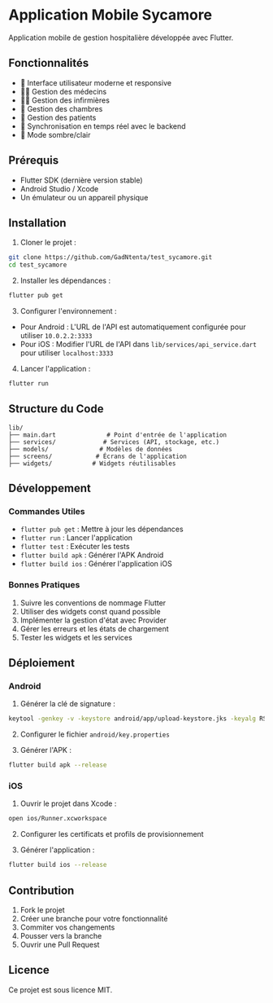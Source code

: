 # Application Mobile Sycamore

Application mobile de gestion hospitalière développée avec Flutter.

## Fonctionnalités

- 📱 Interface utilisateur moderne et responsive
- 👨‍⚕️ Gestion des médecins
- 👩‍⚕️ Gestion des infirmières
- 🏥 Gestion des chambres
- 👥 Gestion des patients
- 🔄 Synchronisation en temps réel avec le backend
- 🌙 Mode sombre/clair

## Prérequis

- Flutter SDK (dernière version stable)
- Android Studio / Xcode
- Un émulateur ou un appareil physique

## Installation

1. Cloner le projet :

```bash
git clone https://github.com/GadNtenta/test_sycamore.git
cd test_sycamore
```

2. Installer les dépendances :

```bash
flutter pub get
```

3. Configurer l'environnement :

- Pour Android : L'URL de l'API est automatiquement configurée pour utiliser `10.0.2.2:3333`
- Pour iOS : Modifier l'URL de l'API dans `lib/services/api_service.dart` pour utiliser `localhost:3333`

4. Lancer l'application :

```bash
flutter run
```

## Structure du Code

```
lib/
├── main.dart              # Point d'entrée de l'application
├── services/             # Services (API, stockage, etc.)
├── models/              # Modèles de données
├── screens/            # Écrans de l'application
├── widgets/           # Widgets réutilisables
```

## Développement

### Commandes Utiles

- `flutter pub get` : Mettre à jour les dépendances
- `flutter run` : Lancer l'application
- `flutter test` : Exécuter les tests
- `flutter build apk` : Générer l'APK Android
- `flutter build ios` : Générer l'application iOS

### Bonnes Pratiques

1. Suivre les conventions de nommage Flutter
2. Utiliser des widgets const quand possible
3. Implémenter la gestion d'état avec Provider
4. Gérer les erreurs et les états de chargement
5. Tester les widgets et les services

## Déploiement

### Android

1. Générer la clé de signature :

```bash
keytool -genkey -v -keystore android/app/upload-keystore.jks -keyalg RSA -keysize 2048 -validity 10000 -alias upload
```

2. Configurer le fichier `android/key.properties`

3. Générer l'APK :

```bash
flutter build apk --release
```

### iOS

1. Ouvrir le projet dans Xcode :

```bash
open ios/Runner.xcworkspace
```

2. Configurer les certificats et profils de provisionnement

3. Générer l'application :

```bash
flutter build ios --release
```

## Contribution

1. Fork le projet
2. Créer une branche pour votre fonctionnalité
3. Commiter vos changements
4. Pousser vers la branche
5. Ouvrir une Pull Request

## Licence

Ce projet est sous licence MIT.
